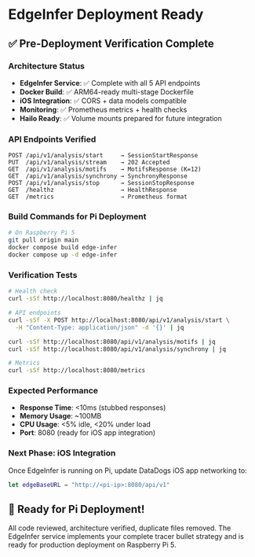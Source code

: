 # EdgeInfer Deployment Ready

## ✅ Pre-Deployment Verification Complete

### Architecture Status
- **EdgeInfer Service**: ✅ Complete with all 5 API endpoints
- **Docker Build**: ✅ ARM64-ready multi-stage Dockerfile
- **iOS Integration**: ✅ CORS + data models compatible
- **Monitoring**: ✅ Prometheus metrics + health checks
- **Hailo Ready**: ✅ Volume mounts prepared for future integration

### API Endpoints Verified
```
POST /api/v1/analysis/start     → SessionStartResponse
PUT  /api/v1/analysis/stream    → 202 Accepted
GET  /api/v1/analysis/motifs    → MotifsResponse (K=12)
GET  /api/v1/analysis/synchrony → SynchronyResponse
POST /api/v1/analysis/stop      → SessionStopResponse
GET  /healthz                   → HealthResponse
GET  /metrics                   → Prometheus format
```

### Build Commands for Pi Deployment
```bash
# On Raspberry Pi 5
git pull origin main
docker compose build edge-infer
docker compose up -d edge-infer
```

### Verification Tests
```bash
# Health check
curl -sSf http://localhost:8080/healthz | jq

# API endpoints
curl -sSf -X POST http://localhost:8080/api/v1/analysis/start \
  -H "Content-Type: application/json" -d '{}' | jq

curl -sSf http://localhost:8080/api/v1/analysis/motifs | jq
curl -sSf http://localhost:8080/api/v1/analysis/synchrony | jq

# Metrics
curl -sSf http://localhost:8080/metrics
```

### Expected Performance
- **Response Time**: <10ms (stubbed responses)
- **Memory Usage**: ~100MB
- **CPU Usage**: <5% idle, <20% under load
- **Port**: 8080 (ready for iOS app integration)

### Next Phase: iOS Integration
Once EdgeInfer is running on Pi, update DataDogs iOS app networking to:
```swift
let edgeBaseURL = "http://<pi-ip>:8080/api/v1"
```

## 🚀 Ready for Pi Deployment!

All code reviewed, architecture verified, duplicate files removed.
The EdgeInfer service implements your complete tracer bullet strategy and is ready for production deployment on Raspberry Pi 5.